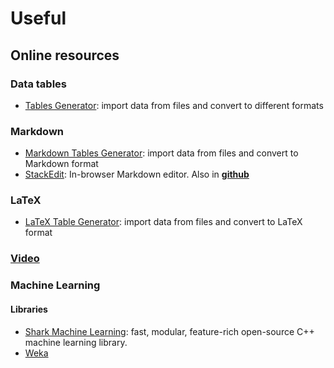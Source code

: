 # Useful
## Online resources
### Data tables
- [Tables Generator](https://www.tablesgenerator.com/): import data from files and convert to different formats
### Markdown
- [Markdown Tables Generator](https://www.tablesgenerator.com/markdown_tables): import data from files and convert to Markdown format
- [StackEdit](https://stackedit.io/): In-browser Markdown editor. Also in [**github**](https://github.com/benweet/stackedit)
### LaTeX
- [LaTeX Table Generator](https://www.tablesgenerator.com/latex_tables): import data from files and convert to LaTeX format
### [Video](./tools/video.md)
### Machine Learning
#### Libraries
- [Shark Machine Learning](http://www.shark-ml.org/): fast, modular, feature-rich open-source C++ machine learning library.
- [Weka](https://www.cs.waikato.ac.nz/ml/weka/)
